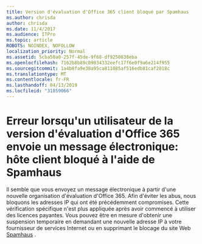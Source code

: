 ```yaml
---
title: Version d'évaluation d'Office 365 client bloqué par Spamhaus
ms.author: chrisda
author: chrisda
ms.date: 11/4/2017
ms.audience: ITPro
ms.topic: article
ROBOTS: NOINDEX, NOFOLLOW
localization_priority: Normal
ms.assetid: 5cba50a0-257f-45de-9f68-df9250838eba
ms.openlocfilehash: 7162b8b89c09834332eefc17f6e0f9a6e214f955
ms.sourcegitcommit: 1a4b8fa9e38a95ca811085af516edb81caf2018c
ms.translationtype: MT
ms.contentlocale: fr-FR
ms.lasthandoff: 04/13/2019
ms.locfileid: "31859066"
---
```

# <a name="error-when-an-office-365-trial-user-sends-email-client-host-blocked-using-spamhaus"></a>Erreur lorsqu'un utilisateur de la version d'évaluation d'Office 365 envoie un message électronique: hôte client bloqué à l'aide de Spamhaus

Il semble que vous envoyez un message électronique à partir d'une nouvelle organisation d'évaluation d'Office 365. Afin d'éviter les abus, nous bloquons les adresses IP qui ont été précédemment compromises. Cette vérification spécifique n'est plus appliquée après avoir commencé à utiliser des licences payantes. Vous pouvez être en mesure d'obtenir une suspension temporaire en demandant une nouvelle adresse IP à votre fournisseur de services Internet ou en supprimant le blocage du site Web [Spamhaus](https://go.microsoft.com/fwlink/p/?linkid=123245) .
